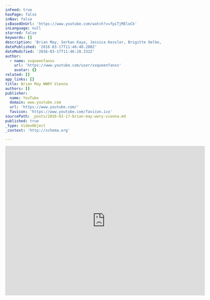 ```yaml
---
inFeed: true
hasPage: false
inNav: false
isBasedOnUrl: 'https://www.youtube.com/watch?v=fpiTjMEloCk'
inLanguage: null
starred: false
keywords: []
description: 'Brian May, Serkan Kaya, Jessica Kessler, Brigitte Oelke, WWRY Cast,Robert Lindemann, Nick radcliffe, Bobby Harrison, Brandon Ethridge, Richy Denis, Florian Beer, Holger Kappus, Jeff Froher,'
datePublished: '2016-03-17T11:46:40.200Z'
dateModified: '2016-03-17T11:46:28.332Z'
author:
  - name: xxqueenfanxx
    url: 'https://www.youtube.com/user/xxqueenfanxx'
    avatar: {}
related: []
app_links: []
title: Brian May WWRY Vienna
authors: []
publisher:
  name: YouTube
  domain: www.youtube.com
  url: 'https://www.youtube.com/'
  favicon: 'https://www.youtube.com/favicon.ico'
sourcePath: _posts/2016-03-17-brian-may-wwry-vienna.md
published: true
_type: VideoObject
_context: 'http://schema.org'

---
```

<iframe src="https://cdn.embedly.com/widgets/media.html?src=https%3A%2F%2Fwww.youtube.com%2Fembed%2FfpiTjMEloCk%3Ffeature%3Doembed&amp;url=https%3A%2F%2Fwww.youtube.com%2Fwatch%3Fv%3DfpiTjMEloCk&amp;image=https%3A%2F%2Fi.ytimg.com%2Fvi%2FfpiTjMEloCk%2Fhqdefault.jpg&amp;key=b7d04c9b404c499eba89ee7072e1c4f7&amp;type=text%2Fhtml&amp;schema=youtube" width="640" height="480" scrolling="no" frameborder="0" allowfullscreen="allowfullscreen" style=""></iframe>